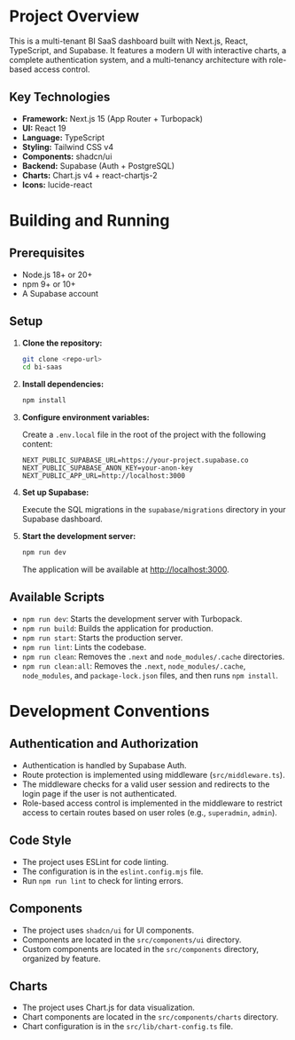 # Project Overview

This is a multi-tenant BI SaaS dashboard built with Next.js, React, TypeScript, and Supabase. It features a modern UI with interactive charts, a complete authentication system, and a multi-tenancy architecture with role-based access control.

## Key Technologies

- **Framework:** Next.js 15 (App Router + Turbopack)
- **UI:** React 19
- **Language:** TypeScript
- **Styling:** Tailwind CSS v4
- **Components:** shadcn/ui
- **Backend:** Supabase (Auth + PostgreSQL)
- **Charts:** Chart.js v4 + react-chartjs-2
- **Icons:** lucide-react

# Building and Running

## Prerequisites

- Node.js 18+ or 20+
- npm 9+ or 10+
- A Supabase account

## Setup

1.  **Clone the repository:**
    ```bash
    git clone <repo-url>
    cd bi-saas
    ```

2.  **Install dependencies:**
    ```bash
    npm install
    ```

3.  **Configure environment variables:**

    Create a `.env.local` file in the root of the project with the following content:

    ```env
    NEXT_PUBLIC_SUPABASE_URL=https://your-project.supabase.co
    NEXT_PUBLIC_SUPABASE_ANON_KEY=your-anon-key
    NEXT_PUBLIC_APP_URL=http://localhost:3000
    ```

4.  **Set up Supabase:**

    Execute the SQL migrations in the `supabase/migrations` directory in your Supabase dashboard.

5.  **Start the development server:**
    ```bash
    npm run dev
    ```

    The application will be available at [http://localhost:3000](http://localhost:3000).

## Available Scripts

-   `npm run dev`: Starts the development server with Turbopack.
-   `npm run build`: Builds the application for production.
-   `npm run start`: Starts the production server.
-   `npm run lint`: Lints the codebase.
-   `npm run clean`: Removes the `.next` and `node_modules/.cache` directories.
-   `npm run clean:all`: Removes the `.next`, `node_modules/.cache`, `node_modules`, and `package-lock.json` files, and then runs `npm install`.

# Development Conventions

## Authentication and Authorization

-   Authentication is handled by Supabase Auth.
-   Route protection is implemented using middleware (`src/middleware.ts`).
-   The middleware checks for a valid user session and redirects to the login page if the user is not authenticated.
-   Role-based access control is implemented in the middleware to restrict access to certain routes based on user roles (e.g., `superadmin`, `admin`).

## Code Style

-   The project uses ESLint for code linting.
-   The configuration is in the `eslint.config.mjs` file.
-   Run `npm run lint` to check for linting errors.

## Components

-   The project uses `shadcn/ui` for UI components.
-   Components are located in the `src/components/ui` directory.
-   Custom components are located in the `src/components` directory, organized by feature.

## Charts

-   The project uses Chart.js for data visualization.
-   Chart components are located in the `src/components/charts` directory.
-   Chart configuration is in the `src/lib/chart-config.ts` file.
